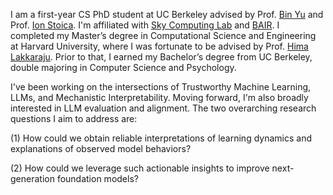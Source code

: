 I am a first-year CS PhD student at UC Berkeley advised by Prof. [Bin Yu](https://binyu.stat.berkeley.edu/) and Prof. [Ion Stoica](https://people.eecs.berkeley.edu/~istoica/). I'm affiliated with [Sky Computing Lab](https://sky.cs.berkeley.edu/) and [BAIR](https://bair.berkeley.edu/). I completed my Master’s degree in Computational Science and Engineering at Harvard University, where I was fortunate to be advised by Prof. [Hima Lakkaraju](https://himalakkaraju.github.io). Prior to that, I earned my Bachelor’s degree from UC Berkeley, double majoring in Computer Science and Psychology.

I've been working on the intersections of Trustworthy Machine Learning, LLMs, and Mechanistic Interpretability. Moving forward, I'm also broadly interested in LLM evaluation and alignment. The two overarching research questions I aim to address are:

(1) How could we obtain reliable interpretations of learning dynamics and explanations of observed model behaviors?

(2) How could we leverage such actionable insights to improve next-generation foundation models?